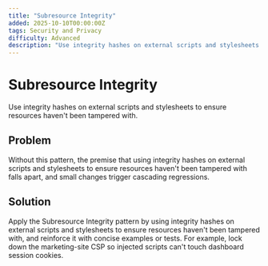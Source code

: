 ```yaml
---
title: "Subresource Integrity"
added: 2025-10-10T00:00:00Z
tags: Security and Privacy
difficulty: Advanced
description: "Use integrity hashes on external scripts and stylesheets to ensure resources haven't been tampered with."
---
```

# Subresource Integrity

Use integrity hashes on external scripts and stylesheets to ensure resources haven't been tampered with.

## Problem

Without this pattern, the premise that using integrity hashes on external scripts and stylesheets to ensure resources haven't been tampered with falls apart, and small changes trigger cascading regressions.

## Solution

Apply the Subresource Integrity pattern by using integrity hashes on external scripts and stylesheets to ensure resources haven't been tampered with, and reinforce it with concise examples or tests. For example, lock down the marketing-site CSP so injected scripts can't touch dashboard session cookies.
